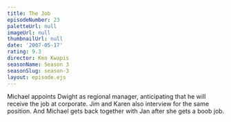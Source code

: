 ```yaml
---
title: The Job
episodeNumber: 23
paletteUrl: null
imageUrl: null
thumbnailUrl: null
date: '2007-05-17'
rating: 9.3
director: Ken Kwapis
seasonName: Season 3
seasonSlug: season-3
layout: episode.ejs
---
```


Michael appoints Dwight as regional manager, anticipating that he will receive the job at corporate. Jim and Karen also interview for the same position. And Michael gets back together with Jan after she gets a boob job.